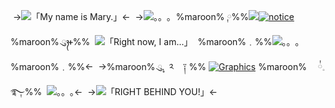 ​
->![「My name is Mary.」](https://files.catbox.moe/g0xfb0.png)<-
​
->![。。｡](https://files.catbox.moe/u9nv9p.gif)
​
%maroon%  ༙%%![](https://files.catbox.moe/127sxj.png)[![notice](https://files.catbox.moe/dk783i.gif)](https://rentry.co/attention_all) %maroon%  ུ᭪  ᚐ%%
​
![「Right now, I am...」](https://files.catbox.moe/c52s3l.gif)
​
%maroon%﹒%%![。。｡](https://files.catbox.moe/d2ul8o.png)%maroon%﹒%%<-
​
->%maroon% ུ۪۪. ༢  ​  ༑ %% [![Graphics](https://files.catbox.moe/q3las4.gif)](https://rentry.co/yourveryown) %maroon%  ྇𓈒࿐༙%%
​
![。。｡](https://files.catbox.moe/e040dm.png)<-
​
->![「RIGHT BEHIND YOU!」](https://files.catbox.moe/xnxugk.png)<-
​